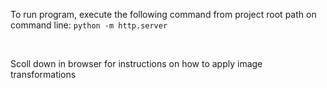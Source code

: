 
To run program, execute the following command from project root path on command line: `python -m http.server`

<br> 

Scoll down in browser for instructions on how to apply image transformations